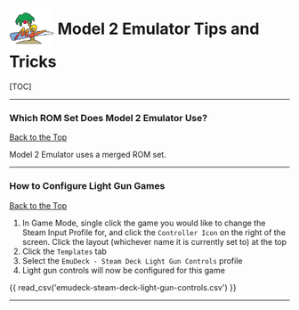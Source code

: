 # <img src="/assets/emulators/model2.png" alt="EmuDeck guide" width="80" style="vertical-align: middle"> Model 2 Emulator Tips and Tricks

[TOC]

---

### Which ROM Set Does Model 2 Emulator Use?

[Back to the Top](#model-2-emulator-table-of-contents)

Model 2 Emulator uses a merged ROM set.

---

### How to Configure Light Gun Games

[Back to the Top](#model-2-emulator-table-of-contents)

1. In Game Mode, single click the game you would like to change the Steam Input Profile for, and click the `Controller Icon` on the right of the screen. Click the layout (whichever name it is currently set to) at the top
2. Click the `Templates` tab
3. Select the `EmuDeck - Steam Deck Light Gun Controls` profile
4. Light gun controls will now be configured for this game

{{ read_csv('emudeck-steam-deck-light-gun-controls.csv') }}

---
